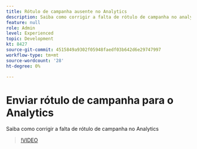 ```yaml
---
title: Rótulo de campanha ausente no Analytics
description: Saiba como corrigir a falta de rótulo de campanha no analytics
feature: null
role: Admin
level: Experienced
topic: Development
kt: 8427
source-git-commit: 4515849a9302f05948faedf03b642d6e29747997
workflow-type: tm+mt
source-wordcount: '28'
ht-degree: 0%

---
```



# Enviar rótulo de campanha para o Analytics

Saiba como corrigir a falta de rótulo de campanha no Analytics
>[!VIDEO](https://video.tv.adobe.com/v/335983?quality=12)
